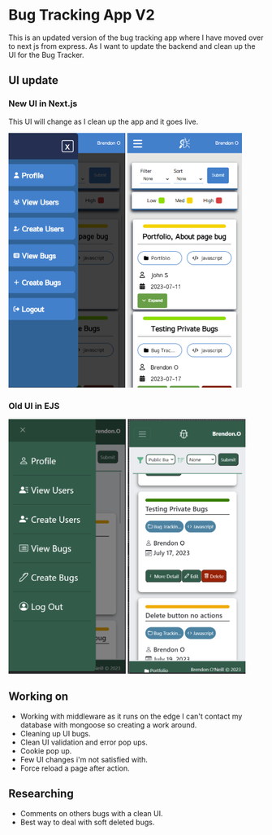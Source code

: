 # Bug Tracking App V2
This is an updated version of the bug tracking app where I have moved over to next js from express. As I want to update the backend and clean up the UI for the Bug Tracker.

## UI update
### New UI in Next.js
This UI will change as I clean up the app and it goes live. 

<img src="public/new-bug-1.png" height="500"> <img src="public/new-bug-2.png" height="500">

### Old UI in EJS
<img src="public/old-bug-1.png" height="500"> <img src="public/old-bug-2.png" height="500">
 

## Working on
- Working with middleware as it runs on the edge I can't contact my database with mongoose so creating a work around.
- Cleaning up UI bugs.
- Clean UI validation and error pop ups.
- Cookie pop up.
- Few UI changes i'm not satisfied with.
- Force reload a page after action. 

## Researching
- Comments on others bugs with a clean UI. 
- Best way to deal with soft deleted bugs. 
